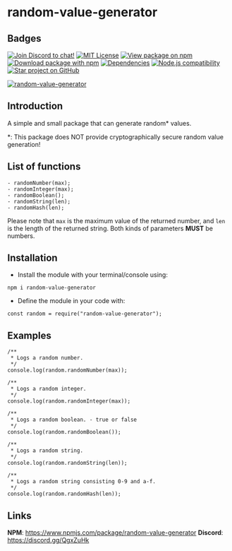 # random-value-generator

## Badges

[![Join Discord to chat!](https://discordapp.com/api/guilds/519513445721178133/embed.png)](https://discord.gg/QgxZuHk) [![MIT License](https://img.shields.io/badge/license-MIT-0366d6.svg?longCache=true&style=flat-square)](/LICENSE) [![View package on npm](https://img.shields.io/npm/v/random-value-generator.svg?longCache=true&style=flat-square&logo=npm&color=cb3837) ![Download package with npm](https://img.shields.io/npm/dt/random-value-generator.svg?longCache=true&style=flat-square&logo=npm&color=cb3837)](https://www.npmjs.com/package/random-value-generator) [![Dependencies](https://img.shields.io/david/vanishedvan/random-value-generator.svg?longCache=true&style=flat-square)](https://david-dm.org/vanishedvan/random-value-generator) [![Node.js compatibility](https://img.shields.io/node/v/random-value-generator.svg?longCache=true&style=flat-square&logo=node.js&color=026e00)](https://nodejs.org/) [![Star project on GitHub](https://img.shields.io/github/stars/vanishedvan/random-value-generator.svg?longCache=true&style=social)](https://github.com/vanishedvan/random-value-generator)

[![random-value-generator](https://nodei.co/npm/random-value-generator.png?downloads=true&downloadRank=true&stars=true)](https://www.npmjs.com/package/random-value-generator)

## Introduction

A simple and small package that can generate random\* values.

\*: This package does NOT provide cryptographically secure random value generation!

## List of functions

```
- randomNumber(max);
- randomInteger(max);
- randomBoolean();
- randomString(len);
- randomHash(len);
```

Please note that `max` is the maximum value of the returned number, and `len` is the length of the returned string. Both kinds of parameters **MUST** be numbers.

## Installation

* Install the module with your terminal/console using:
```
npm i random-value-generator
```

* Define the module in your code with:
```
const random = require("random-value-generator");
```

## Examples

```
/**
 * Logs a random number.
 */
console.log(random.randomNumber(max));

/**
 * Logs a random integer.
 */
console.log(random.randomInteger(max));

/**
 * Logs a random boolean. - true or false
 */
console.log(random.randomBoolean());

/**
 * Logs a random string.
 */
console.log(random.randomString(len));

/**
 * Logs a random string consisting 0-9 and a-f.
 */
console.log(random.randomHash(len));
```

## Links

**NPM**: https://www.npmjs.com/package/random-value-generator
**Discord**: https://discord.gg/QgxZuHk
